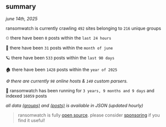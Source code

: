 
## summary
_june 14th, 2025_

ransomwatch is currently crawling `492` sites belonging to `216` unique groups

⏲ there have been `0` posts within the `last 24 hours`

🦈 there have been `31` posts within the `month of june`

🪐 there have been `533` posts within the `last 90 days`

🏚 there have been `1428` posts within the `year of 2025`

_⚙️ there are currently `98` online hosts & `140` custom parsers._

🦕 ransomwatch has been running for `3 years, 9 months and 9 days` and indexed `16059` posts

_all data  [(groups)](http://ransomwhat.telemetry.ltd/groups) and [(posts)](http://ransomwhat.telemetry.ltd/posts) is available in JSON (updated hourly)_

> ransomwatch is fully [open source](https://github.com/joshhighet/ransomwatch#ransomwatch--). please consider [sponsoring](https://github.com/sponsors/joshhighet) if you find it useful!
